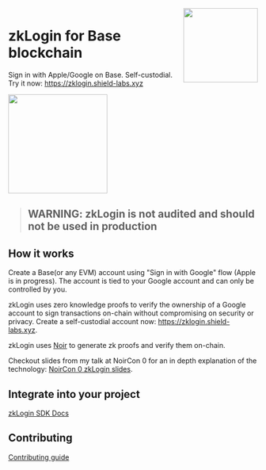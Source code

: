 <img align="right" width="150" height="150" top="100" src="https://github.com/user-attachments/assets/1494344f-f013-4872-bed6-ac7f116f35e3">

# zkLogin for Base blockchain

Sign in with Apple/Google on Base. Self-custodial. Try it now: <https://zklogin.shield-labs.xyz>

<a href="https://zklogin.shield-labs.xyz">
<img src="https://github.com/user-attachments/assets/6c3a34c9-7f11-4275-9c55-8714ac55ffa3" width="200"></a>

> ## WARNING: zkLogin is not audited and should not be used in production

## How it works

Create a Base(or any EVM) account using "Sign in with Google" flow (Apple is in progress). The account is tied to your Google account and can only be controlled by you.

zkLogin uses zero knowledge proofs to verify the ownership of a Google account to sign transactions on-chain without compromising on security or privacy. Create a self-custodial account now: <https://zklogin.shield-labs.xyz>.

zkLogin uses [Noir](https://noir-lang.org/) to generate zk proofs and verify them on-chain.

Checkout slides from my talk at NoirCon 0 for an in depth explanation of the technology: [NoirCon 0 zkLogin slides](https://www.canva.com/design/DAGVuaqexRM/Tq8sEd2AE60vh3PZwbsWjw/view?utm_content=DAGVuaqexRM&utm_campaign=designshare&utm_medium=link&utm_source=editor).

## Integrate into your project

[zkLogin SDK Docs](./packages/sdk/README.md)

## Contributing

[Contributing guide](./CONTRIBUTING.md)
